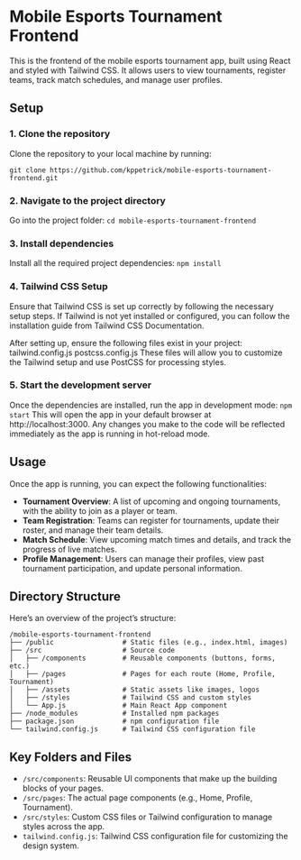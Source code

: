 # Mobile Esports Tournament Frontend

This is the frontend of the mobile esports tournament app, built using React and styled with Tailwind CSS. It allows users to view tournaments, register teams, track match schedules, and manage user profiles.

## Setup

### 1. Clone the repository
Clone the repository to your local machine by running:

``` git clone https://github.com/kppetrick/mobile-esports-tournament-frontend.git ```


### 2. Navigate to the project directory
Go into the project folder:
``` cd mobile-esports-tournament-frontend ```


### 3. Install dependencies
Install all the required project dependencies:
``` npm install ```


### 4. Tailwind CSS Setup
Ensure that Tailwind CSS is set up correctly by following the necessary setup steps. If Tailwind is not yet installed or configured, you can follow the installation guide from Tailwind CSS Documentation.

After setting up, ensure the following files exist in your project:
tailwind.config.js
postcss.config.js
These files will allow you to customize the Tailwind setup and use PostCSS for processing styles.


### 5. Start the development server
Once the dependencies are installed, run the app in development mode:
``` npm start ```
This will open the app in your default browser at http://localhost:3000. Any changes you make to the code will be reflected immediately as the app is running in hot-reload mode.


## Usage

Once the app is running, you can expect the following functionalities:

- **Tournament Overview**: A list of upcoming and ongoing tournaments, with the ability to join as a player or team.
- **Team Registration**: Teams can register for tournaments, update their roster, and manage their team details.
- **Match Schedule**: View upcoming match times and details, and track the progress of live matches.
- **Profile Management**: Users can manage their profiles, view past tournament participation, and update personal information.


## Directory Structure

Here’s an overview of the project’s structure:

```
/mobile-esports-tournament-frontend
├── /public                 # Static files (e.g., index.html, images)
├── /src                    # Source code
│   ├── /components         # Reusable components (buttons, forms, etc.)
│   ├── /pages              # Pages for each route (Home, Profile, Tournament)
│   ├── /assets             # Static assets like images, logos
│   ├── /styles             # Tailwind CSS and custom styles
│   └── App.js              # Main React App component
├── /node_modules           # Installed npm packages
├── package.json            # npm configuration file
└── tailwind.config.js      # Tailwind CSS configuration file
```


## Key Folders and Files

- `/src/components`: Reusable UI components that make up the building blocks of your pages.
- `/src/pages`: The actual page components (e.g., Home, Profile, Tournament).
- `/src/styles`: Custom CSS files or Tailwind configuration to manage styles across the app.
- `tailwind.config.js`: Tailwind CSS configuration file for customizing the design system.
